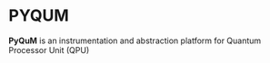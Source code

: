 # PYQUM 

**PyQuM** is an instrumentation and abstraction platform for Quantum Processor Unit (QPU)

